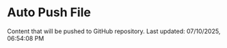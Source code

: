 # Auto Push File

Content that will be pushed to GitHub repository.
Last updated: 07/10/2025, 06:54:08 PM